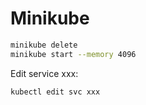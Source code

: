 # Minikube

```sh
minikube delete
minikube start --memory 4096
```

Edit service xxx:

```sh
kubectl edit svc xxx
```